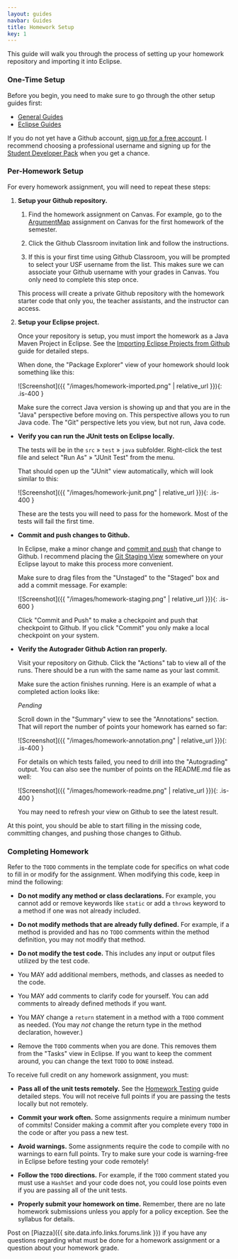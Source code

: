 ```yaml
---
layout: guides
navbar: Guides
title: Homework Setup
key: 1
---
```


This guide will walk you through the process of setting up your homework repository and importing it into Eclipse.

### One-Time Setup

Before you begin, you need to make sure to go through the other setup guides first:

  - [General Guides](/guides/general/)
  - [Eclipse Guides](/guides/eclipse/)

If you do not yet have a Github account, [sign up for a free account](https://github.com/join). I recommend choosing a professional username and signing up for the [Student Developer Pack](https://education.github.com/pack)  when you get a chance.

### Per-Homework Setup

For every homework assignment, you will need to repeat these steps:

  1. **Setup your Github repository.**

      1. Find the homework assignment on Canvas. For example, go to the [ArgumentMap](https://usfca.instructure.com/courses/1602551/assignments/7115402) assignment on Canvas for the first homework of the semester.

      1. Click the Github Classroom invitation link and follow the instructions.

      1. If this is your first time using Github Classroom, you will be prompted to select your USF username from the list. This makes sure we can associate your Github username with your grades in Canvas. You only need to complete this step once.

      This process will create a private Github repository with the homework starter code that only you, the teacher assistants, and the instructor can access.

  2. **Setup your Eclipse project.**

      Once your repository is setup, you must import the homework as a Java Maven Project in Eclipse. See the [Importing Eclipse Projects from Github](/guides/eclipse/importing-eclipse-projects-from-github.html) guide for detailed steps.

      When done, the "Package Explorer" view of your homework should look something like this:

      ![Screenshot]({{ "/images/homework-imported.png" | relative_url }}){: .is-400 }

      Make sure the correct Java version is showing up and that you are in the "Java" perspective before moving on. This perspective allows you to run Java code. The "Git" perspective lets you view, but not run, Java code.

  - **Verify you can run the JUnit tests on Eclipse locally.**

      The tests will be in the `src` » `test` » `java` subfolder. Right-click the test file and select "Run As" » "JUnit Test" from the menu.

      That should open up the "JUnit" view automatically, which will look similar to this:

      ![Screenshot]({{ "/images/homework-junit.png" | relative_url }}){: .is-400 }

      These are the tests you will need to pass for the homework. Most of the tests will fail the first time.

  - **Commit and push changes to Github.**

      In Eclipse, make a minor change and [commit and push](http://wiki.eclipse.org/EGit/User_Guide#Committing_Changes) that change to Github. I recommend placing the [Git Staging View](http://wiki.eclipse.org/EGit/User_Guide#Git_Staging_View) somewhere on your Eclipse layout to make this process more convenient.

      Make sure to drag files from the "Unstaged" to the "Staged" box and add a commit message. For example:

      ![Screenshot]({{ "/images/homework-staging.png" | relative_url }}){: .is-600 }

      Click "Commit and Push" to make a checkpoint and push that checkpoint to Github. If you click "Commit" you only make a local checkpoint on your system.

  - **Verify the Autograder Github Action ran properly.**

      Visit your repository on Github. Click the "Actions" tab to view all of the runs. There should be a run with the same name as your last commit.

      Make sure the action finishes running. Here is an example of what a completed action looks like:

      *Pending*

      Scroll down in the "Summary" view to see the "Annotations" section. That will report the number of points your homework has earned so far:

      ![Screenshot]({{ "/images/homework-annotation.png" | relative_url }}){: .is-400 }

      For details on which tests failed, you need to drill into the "Autograding" output. You can also see the number of points on the README.md file as well:

      ![Screenshot]({{ "/images/homework-readme.png" | relative_url }}){: .is-400 }

      You may need to refresh your view on Github to see the latest result.

At this point, you should be able to start filling in the missing code, committing changes, and pushing those changes to Github.

### Completing Homework

Refer to the `TODO` comments in the template code for specifics on what code to fill in or modify for the assignment. When modifying this code, keep in mind the following:

  - **Do not modify any method or class declarations.** For example, you cannot add or remove keywords like `static` or add a `throws` keyword to a method if one was not already included.

  - **Do not modify methods that are already fully defined.** For example, if a method is provided and has no `TODO` comments within the method definition, you may not modify that method.

  - **Do not modify the test code.** This includes any input or output files utilized by the test code.

  - You MAY add additional members, methods, and classes as needed to the code.

  - You MAY add comments to clarify code for yourself. You can add comments to already defined methods if you want.

  - You MAY change a `return` statement in a method with a `TODO` comment as needed. (You may *not* change the return type in the method declaration, however.)

  - Remove the `TODO` comments when you are done. This removes them from the "Tasks" view in Eclipse. If you want to keep the comment around, you can change the text `TODO` to `DONE` instead.

To receive full credit on any homework assignment, you must:

  - **Pass all of the unit tests remotely.** See the [Homework Testing](/guides/homework/homework-testing.html) guide detailed steps. You will not receive full points if you are passing the tests locally but not remotely.

  - **Commit your work often.** Some assignments require a minimum number of commits! Consider making a commit after you complete every `TODO` in the code or after you pass a new test. <i class="fas fa-star has-text-warning"></i>

  - **Avoid warnings.** Some assignments require the code to compile with no warnings to earn full points. Try to make sure your code is warning-free in Eclipse before testing your code remotely!

  - **Follow the `TODO` directions.** For example, if the `TODO` comment stated you must use a `HashSet` and your code does not, you could lose points even if you are passing all of the unit tests.

  - **Properly submit your homework on time.** Remember, there are no late homework submissions unless you apply for a policy exception. See the syllabus for details.

Post on [Piazza]({{ site.data.info.links.forums.link }}) if you have any questions regarding what must be done for a homework assignment or a question about your homework grade.

